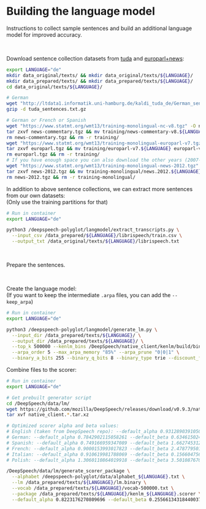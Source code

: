 # Building the language model

Instructions to collect sample sentences and build an additional language model for improved accuracy.

<br/>

Download sentence collection datasets from [tuda](http://ltdata1.informatik.uni-hamburg.de/kaldi_tuda_de/)
and [europarl+news](https://www.statmt.org/wmt13/translation-task.html):
```bash
export LANGUAGE="de"
mkdir data_original/texts/ && mkdir data_original/texts/${LANGUAGE}/
mkdir data_prepared/texts/ && mkdir data_prepared/texts/${LANGUAGE}/
cd data_original/texts/${LANGUAGE}/

# German
wget "http://ltdata1.informatik.uni-hamburg.de/kaldi_tuda_de/German_sentences_8mil_filtered_maryfied.txt.gz" -O tuda_sentences.txt.gz
gzip -d tuda_sentences.txt.gz

# German or French or Spanish
wget "https://www.statmt.org/wmt13/training-monolingual-nc-v8.tgz" -O news-commentary.tgz
tar zxvf news-commentary.tgz && mv training/news-commentary-v8.${LANGUAGE} news-commentary-v8.${LANGUAGE}
rm news-commentary.tgz && rm -r training/
wget "https://www.statmt.org/wmt13/training-monolingual-europarl-v7.tgz" -O europarl.tgz
tar zxvf europarl.tgz && mv training/europarl-v7.${LANGUAGE} europarl-v7.${LANGUAGE}
rm europarl.tgz && rm -r training/
# If you have enough space you can also download the other years (2007-2011)
wget "https://www.statmt.org/wmt13/training-monolingual-news-2012.tgz" -O news-2012.tgz
tar zxvf news-2012.tgz && mv training-monolingual/news.2012.${LANGUAGE}.shuffled news.2012.${LANGUAGE}
rm news-2012.tgz && rm -r training-monolingual/
```

In addition to above sentence collections, we can extract more sentences from our own datasets: \
(Only use the training partitions for that)
```bash
# Run in container
export LANGUAGE="de"

python3 /deepspeech-polyglot/langmodel/extract_transcripts.py \
  --input_csv /data_prepared/${LANGUAGE}/librispeech/train.csv \
  --output_txt /data_original/texts/${LANGUAGE}/librispeech.txt 
```

<br/>

Prepare the sentences.

<br/>

Create the language model: \
(If you want to keep the intermediate `.arpa` files, you can add the `--keep_arpa`)
```bash
# Run in container
export LANGUAGE="de"

python3 /deepspeech-polyglot/langmodel/generate_lm.py \
  --input_dir /data_prepared/texts/${LANGUAGE}/ \
  --output_dir /data_prepared/texts/${LANGUAGE}/ \
  --top_k 500000 --kenlm_bins /DeepSpeech/native_client/kenlm/build/bin/ \
  --arpa_order 5 --max_arpa_memory "85%" --arpa_prune "0|0|1" \
  --binary_a_bits 255 --binary_q_bits 8 --binary_type trie --discount_fallback
```

Combine files to the scorer:
```bash
# Run in container
export LANGUAGE="de"

# Get prebuilt generator script
cd /DeepSpeech/data/lm/
wget https://github.com/mozilla/DeepSpeech/releases/download/v0.9.3/native_client.amd64.cpu.linux.tar.xz
tar xvf native_client.*.tar.xz

# Optimized scorer alpha and beta values:
# English (taken from DeepSpeech repo): --default_alpha 0.931289039105002 --default_beta 1.1834137581510284
# German: --default_alpha 0.7842902115058261 --default_beta 0.6346150241906542
# Spanish: --default_alpha 0.749166959347089 --default_beta 1.6627453128820517
# French: --default_alpha 0.9000153993017823 --default_beta 2.478779501401466
# Italian: --default_alpha 0.910619981788069 --default_beta 0.15660475671195578
# Polish: --default_alpha 1.3060110864019918 --default_beta 3.5010876706821334

/DeepSpeech/data/lm/generate_scorer_package \
  --alphabet /deepspeech-polyglot/data/alphabet_${LANGUAGE}.txt \
  --lm /data_prepared/texts/${LANGUAGE}/lm.binary \
  --vocab /data_prepared/texts/${LANGUAGE}/vocab-500000.txt \
  --package /data_prepared/texts/${LANGUAGE}/kenlm_${LANGUAGE}.scorer \
  --default_alpha 0.8223176270809696 --default_beta 0.25566134318440037
```
